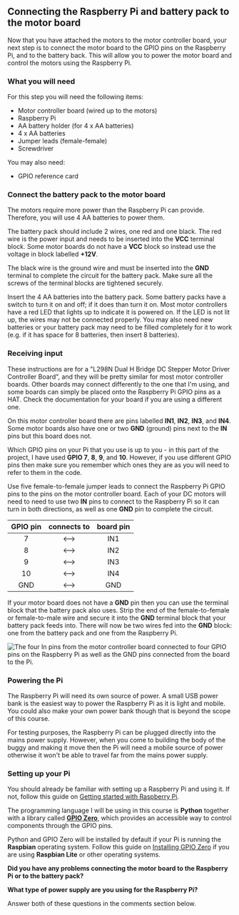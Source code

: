 [comment]: # (
Is this step open? Y/N
If so, short description of this step:
Related links:
Related files:
)

## Connecting the Raspberry Pi and battery pack to the motor board

Now that you have attached the motors to the motor controller board, your next step is to connect the motor board to  the GPIO pins on the Raspberry Pi, and to the battery back. This will allow you to power the motor board and control the motors using the Raspberry Pi.

### What you will need

For this step you will need the following items:

+ Motor controller board (wired up to the motors)
+ Raspberry Pi
+ AA battery holder (for 4 x AA batteries)
+ 4 x AA batteries
+ Jumper leads (female-female)
+ Screwdriver

You may also need:

+ GPIO reference card

### Connect the battery pack to the motor board

The motors require more power than the Raspberry Pi can provide. Therefore, you will use 4 AA batteries to power them.

The battery pack should include 2 wires, one red and one black. The red wire is the power input and needs to be inserted into the **VCC** terminal block. Some motor boards do not have a **VCC** block so instead use the voltage in block labelled **+12V**.

[comment]: # (
Mention the +5V block can be used to power another device, such as Arduino? Is the voltage too high for a Raspberry Pi?
)

The black wire is the ground wire and must be inserted into the **GND** terminal to complete the circuit for the battery pack. Make sure all the screws of the terminal blocks are tightened securely.

Insert the 4 AA batteries into the battery pack. Some battery packs have a switch to turn it on and off; if it does than turn it on. Most motor controllers have a red LED that lights up to indicate it is powered on. If the LED is not lit up, the wires may not be connected properly. You may also need new batteries or your battery pack may need to be filled completely for it to work (e.g. if it has space for 8 batteries, then insert 8 batteries).

### Receiving input

These instructions are for a "L298N Dual H Bridge DC Stepper Motor Driver Controller Board", and they will be pretty similar for most motor controller boards. Other boards may connect differently to the one that I'm using, and some boards can simply be placed onto the Raspberry Pi GPIO pins as a HAT. Check the documentation for your board if you are using a different one.

On this motor controller board there are pins labelled **IN1**, **IN2**, **IN3**, and **IN4**. Some motor boards also have one or two **GND** (ground) pins next to the **IN** pins but this board does not.

Which GPIO pins on your Pi that you use is up to you - in this part of the project, I have used **GPIO 7**, **8**, **9**, and **10**. However, if you use different GPIO pins then make sure you remember which ones they are as you will need to refer to them in the code.

Use five female-to-female jumper leads to connect the Raspberry Pi GPIO pins to the pins on the motor controller board. Each of your DC motors will need to need to use two **IN** pins to connect to the Raspberry Pi so it can turn in both directions, as well as one **GND** pin to complete the circuit.

| GPIO pin   | connects to   | board pin   |
|:----------:|:-------------:|:-----------:|
|7           |<–>            |IN1          |
|8           |<–>            |IN2          |
|9           |<–>            |IN3          |
|10          |<–>            |IN4          |
|GND         |<–>            |GND          |

If your motor board does not have a **GND** pin then you can use the terminal block that the battery pack also uses. Strip the end of the female-to-female or female-to-male wire and secure it into the **GND** terminal block that your battery pack feeds into. There will now be two wires fed into the **GND** block: one from the battery pack and one from the Raspberry Pi.

![The four In pins from the motor controller board connected to four GPIO pins on the Raspberry Pi as well as the GND pins connected from the board to the Pi.](images/)

### Powering the Pi

The Raspberry Pi will need its own source of power. A small USB power bank is the easiest way to power the Raspberry Pi as it is light and mobile. You could also make your own power bank though that is beyond the scope of this course.

For testing purposes, the Raspberry Pi can be plugged directly into the mains power supply. However, when you come to building the body of the buggy and making it move then the Pi will need a mobile source of power otherwise it won't be able to travel far from the mains power supply.

### Setting up your Pi

You should already be familiar with setting up a Raspberry Pi and using it. If not, follow this guide on [Getting started with Raspberry Pi](https://projects.raspberrypi.org/en/projects/raspberry-pi-getting-started).

The programming language I will be using in this course is **Python** together with a library called [**GPIO Zero**](https://gpiozero.readthedocs.io/en/stable/index.html), which provides an accessible way to control components through the GPIO pins. 

Python and GPIO Zero will be installed by default if your Pi is running the **Raspbian** operating system. Follow this guide on [Installing GPIO Zero](https://gpiozero.readthedocs.io/en/stable/installing.html) if you are using **Raspbian Lite** or other operating systems.

**Did you have any problems connecting the motor board to the Raspberry Pi or to the battery pack?**

**What type of power supply are you using for the Raspberry Pi?**

Answer both of these questions in the  comments section below.
